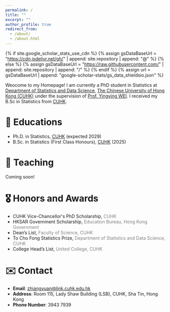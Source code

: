 ```yaml
---
permalink: /
title: ""
excerpt: ""
author_profile: true
redirect_from: 
  - /about/
  - /about.html
---
```


{% if site.google_scholar_stats_use_cdn %}
{% assign gsDataBaseUrl = "https://cdn.jsdelivr.net/gh/" | append: site.repository | append: "@" %}
{% else %}
{% assign gsDataBaseUrl = "https://raw.githubusercontent.com/" | append: site.repository | append: "/" %}
{% endif %}
{% assign url = gsDataBaseUrl | append: "google-scholar-stats/gs_data_shieldsio.json" %}

<span class='anchor' id='about-me'></span>

Weocome to my Homepage! I am currently a PhD student in Statistics at [Department of Statistics and Data Science](https://www.sta.cuhk.edu.hk/), [The Chinese University of Hong Kong (CUHK)](https//www.cuhk.edu.hk) under the supervision of [Prof. Yingying WEI](https://www.sta.cuhk.edu.hk/peoples/ywei/). I received my B.Sc in Statistics from [CUHK](https//www.cuhk.edu.hk).

<!-- My research interest  -->

# 📖 Educations
- Ph.D. in Statistics, [CUHK](https//www.cuhk.edu.hk) (expected 2029)
- B.Sc. in Statistics (First Class Honours), [CUHK](https//www.cuhk.edu.hk) (2025)

<!-- # 🔥 News
- *2025.08*: &nbsp;🎉🎉 Lorem ipsum dolor sit amet, consectetur adipiscing elit. Vivamus ornare aliquet ipsum, ac tempus justo dapibus sit amet. 
- *2022.02*: &nbsp;🎉🎉 Lorem ipsum dolor sit amet, consectetur adipiscing elit. Vivamus ornare aliquet ipsum, ac tempus justo dapibus sit amet.  -->

<!-- # 📝 Publications  -->

<!-- <div class='paper-box'><div class='paper-box-image'><div><div class="badge">CVPR 2016</div><img src='images/500x300.png' alt="sym" width="100%"></div></div>
<div class='paper-box-text' markdown="1">

[Deep Residual Learning for Image Recognition](https://openaccess.thecvf.com/content_cvpr_2016/papers/He_Deep_Residual_Learning_CVPR_2016_paper.pdf)

**Kaiming He**, Xiangyu Zhang, Shaoqing Ren, Jian Sun

[**Project**](https://scholar.google.com/citations?view_op=view_citation&hl=zh-CN&user=DhtAFkwAAAAJ&citation_for_view=DhtAFkwAAAAJ:ALROH1vI_8AC) <strong><span class='show_paper_citations' data='DhtAFkwAAAAJ:ALROH1vI_8AC'></span></strong>
- Lorem ipsum dolor sit amet, consectetur adipiscing elit. Vivamus ornare aliquet ipsum, ac tempus justo dapibus sit amet. 
</div>
</div> -->

<!-- - [Lorem ipsum dolor sit amet, consectetur adipiscing elit. Vivamus ornare aliquet ipsum, ac tempus justo dapibus sit amet](https://github.com), A, B, C, **CVPR 2020** -->

# 📑 Teaching
Coming soon!

# 🎖 Honors and Awards
- CUHK Vice-Chancellor's PhD Scholarship, <font color= grey>CUHK</font>
- HKSAR Government Scholarship, <font color= grey>Education Bureau, Hong Kong Government</font>
- Dean’s List, <font color= grey>Faculty of Science, CUHK</font>
- To Cho Fong Statistics Prize, <font color= grey>Department of Statistics and Data Science, CUHK</font>
- College Head’s List, <font color= grey>United College, CUHK</font>

# ✉️ Contact
- **Email**: [zhiangyuan@link.cuhk.edu.hk](mailto:zhiangyuan@link.cuhk.edu.hk)
- **Address**: Room 115, Lady Shaw Building (LSB), CUHK, Sha Tin, Hong Kong
- **Phone Number**: 3943 7939
<!-- # 💬 Invited Talks
- *2021.06*, Lorem ipsum dolor sit amet, consectetur adipiscing elit. Vivamus ornare aliquet ipsum, ac tempus justo dapibus sit amet. 
- *2021.03*, Lorem ipsum dolor sit amet, consectetur adipiscing elit. Vivamus ornare aliquet ipsum, ac tempus justo dapibus sit amet.  \| [\[video\]](https://github.com/) -->

